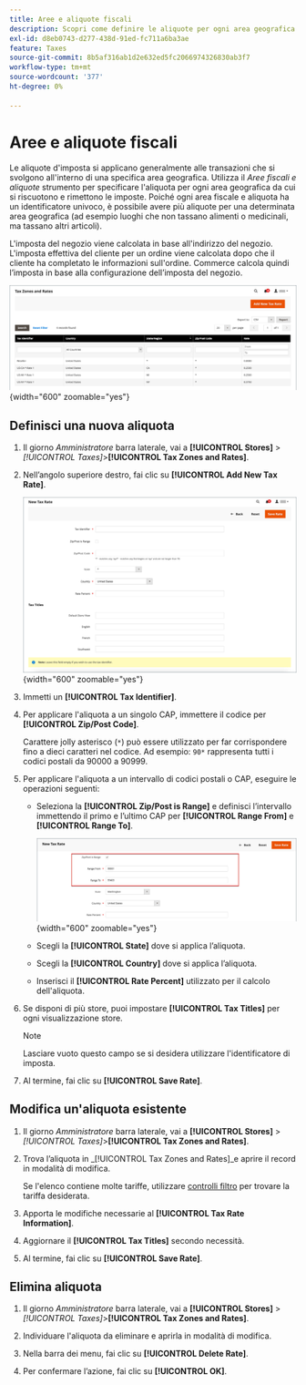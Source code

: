```yaml
---
title: Aree e aliquote fiscali
description: Scopri come definire le aliquote per ogni area geografica in cui vengono riscosse e rimesse le imposte.
exl-id: d8eb0743-d277-438d-91ed-fc711a6ba3ae
feature: Taxes
source-git-commit: 8b5af316ab1d2e632ed5fc2066974326830ab3f7
workflow-type: tm+mt
source-wordcount: '377'
ht-degree: 0%

---
```


# Aree e aliquote fiscali

Le aliquote d&#39;imposta si applicano generalmente alle transazioni che si svolgono all&#39;interno di una specifica area geografica. Utilizza il _Aree fiscali e aliquote_ strumento per specificare l&#39;aliquota per ogni area geografica da cui si riscuotono e rimettono le imposte. Poiché ogni area fiscale e aliquota ha un identificatore univoco, è possibile avere più aliquote per una determinata area geografica (ad esempio luoghi che non tassano alimenti o medicinali, ma tassano altri articoli).

L&#39;imposta del negozio viene calcolata in base all&#39;indirizzo del negozio. L&#39;imposta effettiva del cliente per un ordine viene calcolata dopo che il cliente ha completato le informazioni sull&#39;ordine. Commerce calcola quindi l’imposta in base alla configurazione dell’imposta del negozio.

![Aree fiscali e aliquote](./assets/tax-zones-rates.png){width="600" zoomable="yes"}

## Definisci una nuova aliquota

1. Il giorno _Amministratore_ barra laterale, vai a **[!UICONTROL Stores]** > _[!UICONTROL Taxes]_>**[!UICONTROL Tax Zones and Rates]**.

1. Nell’angolo superiore destro, fai clic su **[!UICONTROL Add New Tax Rate]**.

   ![Nuova aliquota](./assets/tax-rate-new.png){width="600" zoomable="yes"}

1. Immetti un **[!UICONTROL Tax Identifier]**.

1. Per applicare l&#39;aliquota a un singolo CAP, immettere il codice per **[!UICONTROL Zip/Post Code]**.

   Carattere jolly asterisco (`*`) può essere utilizzato per far corrispondere fino a dieci caratteri nel codice. Ad esempio: `90*` rappresenta tutti i codici postali da 90000 a 90999.

1. Per applicare l&#39;aliquota a un intervallo di codici postali o CAP, eseguire le operazioni seguenti:

   - Seleziona la **[!UICONTROL Zip/Post is Range]** e definisci l’intervallo immettendo il primo e l’ultimo CAP per **[!UICONTROL Range From]** e **[!UICONTROL Range To]**.

     ![ZIP/Post è intervallo](./assets/tax-rate-new-zip-post-range.png){width="600" zoomable="yes"}

   - Scegli la **[!UICONTROL State]** dove si applica l’aliquota.

   - Scegli la **[!UICONTROL Country]** dove si applica l’aliquota.

   - Inserisci il **[!UICONTROL Rate Percent]** utilizzato per il calcolo dell&#39;aliquota.

1. Se disponi di più store, puoi impostare **[!UICONTROL Tax Titles]** per ogni visualizzazione store.

   >[!NOTE]
   >
   >Lasciare vuoto questo campo se si desidera utilizzare l&#39;identificatore di imposta.

1. Al termine, fai clic su **[!UICONTROL Save Rate]**.

## Modifica un&#39;aliquota esistente

1. Il giorno _Amministratore_ barra laterale, vai a **[!UICONTROL Stores]** > _[!UICONTROL Taxes]_>**[!UICONTROL Tax Zones and Rates]**.

1. Trova l’aliquota in _[!UICONTROL Tax Zones and Rates]_e aprire il record in modalità di modifica.

   Se l&#39;elenco contiene molte tariffe, utilizzare [controlli filtro](../getting-started/admin-grid-controls.md) per trovare la tariffa desiderata.

1. Apporta le modifiche necessarie al **[!UICONTROL Tax Rate Information]**.

1. Aggiornare il **[!UICONTROL Tax Titles]** secondo necessità.

1. Al termine, fai clic su **[!UICONTROL Save Rate]**.

## Elimina aliquota

1. Il giorno _Amministratore_ barra laterale, vai a **[!UICONTROL Stores]** > _[!UICONTROL Taxes]_>**[!UICONTROL Tax Zones and Rates]**.

1. Individuare l&#39;aliquota da eliminare e aprirla in modalità di modifica.

1. Nella barra dei menu, fai clic su **[!UICONTROL Delete Rate]**.

1. Per confermare l’azione, fai clic su **[!UICONTROL OK]**.
